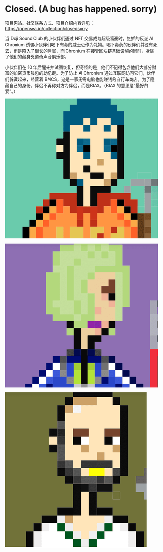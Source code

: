 # Closed. (A bug has happened. sorry)

项目网站、社交联系方式、项目介绍内容详见：https://opensea.io/collection/closedsorry

当 Doji Sound Club 的小伙伴们通过 NFT 交易成为超级富豪时，嫉妒的反派 AI Chronium 诱骗小伙伴们喝下有毒的威士忌作为礼物。喝下毒药的伙伴们并没有死去，而是陷入了很长的睡眠，而 Chronium 在接管区块链基础设施的同时，拆除了他们的藏身处道奇声音俱乐部。

小伙伴们在 10 年后醒来并试图恢复，但奇怪的是，他们不记得包含他们大部分财富的加密货币钱包的助记键。为了防止 AI Chronium 通过互联网访问它们，伙伴们躲藏起来，经营着 BMCS，这是一家无需电脑也能赚钱的自行车商店。为了隐藏自己的身份，伴侣不再称对方为伴侣，而是BIAS。（BIAS 的意思是“最好的爱”。）

![nft](01.png)

![nft](02.png)

![nft](03.png)
